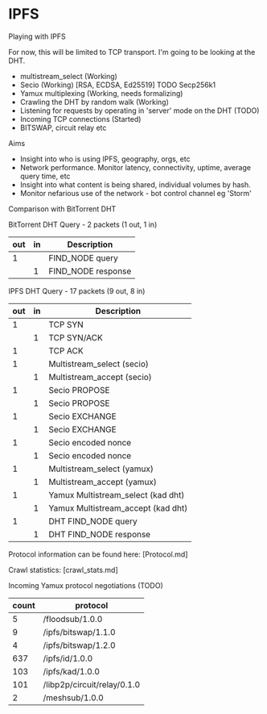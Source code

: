 # IPFS
Playing with IPFS

For now, this will be limited to TCP transport. I'm going to be looking at the DHT.

* multistream_select (Working)
* Secio (Working) [RSA, ECDSA, Ed25519] TODO Secp256k1
* Yamux multiplexing (Working, needs formalizing)
* Crawling the DHT by random walk (Working)
* Listening for requests by operating in 'server' mode on the DHT (TODO)
* Incoming TCP connections (Started)
* BITSWAP, circuit relay etc

Aims
 * Insight into who is using IPFS, geography, orgs, etc
 * Network performance. Monitor latency, connectivity, uptime, average query time, etc
 * Insight into what content is being shared, individual volumes by hash.
 * Monitor nefarious use of the network - bot control channel eg 'Storm'

Comparison with BitTorrent DHT

BitTorrent DHT Query - 2 packets (1 out, 1 in)

| out |  in | Description        |
| --- | --- | ------------------ |
|   1 |     | FIND_NODE query    |
|     |   1 | FIND_NODE response |

IPFS DHT Query - 17 packets (9 out, 8 in)

| out |  in | Description                        |
| --- | --- | ---------------------------------- |
|   1 |     | TCP SYN                            |
|     |   1 | TCP SYN/ACK                        |
|   1 |     | TCP ACK                            |
|   1 |     | Multistream_select (secio)         |
|     |   1 | Multistream_accept (secio)         |
|   1 |     | Secio PROPOSE                      |
|     |   1 | Secio PROPOSE                      |
|   1 |     | Secio EXCHANGE                     |
|     |   1 | Secio EXCHANGE                     |
|   1 |     | Secio encoded nonce                |
|     |   1 | Secio encoded nonce                |
|   1 |     | Multistream_select (yamux)         |
|     |   1 | Multistream_accept (yamux)         |
|   1 |     | Yamux Multistream_select (kad dht) |
|     |   1 | Yamux Multistream_accept (kad dht) |
|   1 |     | DHT FIND_NODE query                |
|     |   1 | DHT FIND_NODE response             |

Protocol information can be found here: [Protocol.md]

Crawl statistics: [crawl_stats.md]


Incoming Yamux protocol negotiations (TODO)

| count | protocol                   |
| ----- | -------------------------- |
|     5 | /floodsub/1.0.0            |
|     9 | /ipfs/bitswap/1.1.0        |
|     4 | /ipfs/bitswap/1.2.0        |
|   637 | /ipfs/id/1.0.0             |
|   103 | /ipfs/kad/1.0.0            |
|   101 | /libp2p/circuit/relay/0.1.0 |
|     2 | /meshsub/1.0.0             |

